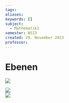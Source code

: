 ```yaml
---
tags: 
aliases: 
keywords: []
subject:
  - Mathematik1
semester: WS23
created: 29. November 2023
professor:
---
```

 

# Ebenen

![](../xEDU/WS23/EET/VL%20(335.005)/assets/Pasted%20image%2020231129210051.png)

![](../xEDU/WS23/EET/VL%20(335.005)/assets/Pasted%20image%2020231129210110.png)  
![](../xEDU/WS23/EET/VL%20(335.005)/assets/Pasted%20image%2020231129210129.png)